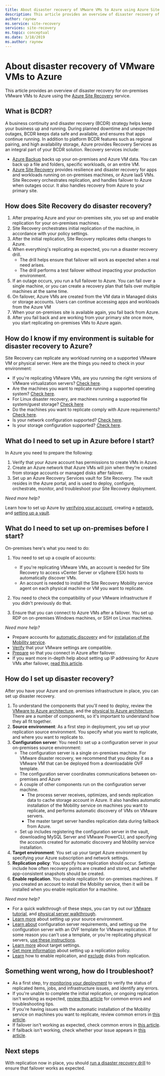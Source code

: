 ```yaml
---
title: About disaster recovery of VMware VMs to Azure using Azure Site Recovery | Microsoft Docs
description: This article provides an overview of disaster recovery of VMware VMs to Azure using the Azure Site Recovery service.
author: raynew
ms.service: site-recovery
services: site-recovery
ms.topic: conceptual
ms.date: 3/18/2019
ms.author: raynew
---
```


# About disaster recovery of VMware VMs to Azure

This article provides an overview of disaster recovery for on-premises VMware VMs to Azure using the [Azure Site Recovery](site-recovery-overview.md) service.

## What is BCDR?

A business continuity and disaster recovery (BCDR) strategy helps keep your business up and running. During planned downtime and unexpected outages, BCDR keeps data safe and available, and ensures that apps continue running. In addition to platform BCDR features such as regional pairing, and high availability storage, Azure provides Recovery Services as an integral part of your BCDR solution. Recovery services include: 

- [Azure Backup](https://docs.microsoft.com/azure/backup/backup-introduction-to-azure-backup) backs up your on-premises and Azure VM data. You can back up a file and folders, specific workloads, or an entire VM. 
- [Azure Site Recovery](site-recovery-overview.md) provides resilience and disaster recovery for apps and workloads running on on-premises machines, or Azure IaaS VMs. Site Recovery orchestrates replication, and handles failover to Azure when outages occur. It also handles recovery from Azure to your primary site. 

## How does Site Recovery do disaster recovery?

1. After preparing Azure and your on-premises site, you set up and enable replication for your on-premises machines.
2. Site Recovery orchestrates initial replication of the machine, in accordance with your policy settings.
3. After the initial replication, Site Recovery replicates delta changes to Azure. 
4. When everything's replicating as expected, you run a disaster recovery drill.
    - The drill helps ensure that failover will work as expected when a real need arises.
    - The drill performs a test failover without impacting your production environment.
5. If an outage occurs, you run a full failover to Azure. You can fail over a single machine, or you can create a recovery plan that fails over multiple machines at the same time.
6. On failover, Azure VMs are created from the VM data in Managed disks or storage accounts. Users can continue accessing apps and workloads from the Azure VM
7. When your on-premises site is available again, you fail back from Azure.
8. After you fail back and are working from your primary site once more, you start replicating on-premises VMs to Azure again.


## How do I know if my environment is suitable for disaster recovery to Azure?

Site Recovery can replicate any workload running on a supported VMware VM or physical server. Here are the things you need to check in your environment:

- If you're replicating VMware VMs, are you running the right versions of VMware virtualization servers? [Check here](vmware-physical-azure-support-matrix.md#on-premises-virtualization-servers).
- Are the machines you want to replicate running a supported operating system? [Check here](vmware-physical-azure-support-matrix.md#replicated-machines).
- For Linux disaster recovery, are machines running a supported file system/guest storage? [Check here](vmware-physical-azure-support-matrix.md#linux-file-systemsguest-storage)
- Do the machines you want to replicate comply with Azure requirements? [Check here](vmware-physical-azure-support-matrix.md#azure-vm-requirements).
- Is your network configuration supported? [Check here](vmware-physical-azure-support-matrix.md#network).
- Is your storage configuration supported? [Check here](vmware-physical-azure-support-matrix.md#storage).


## What do I need to set up in Azure before I start?

In Azure you need to prepare the following:

1. Verify that your Azure account has permissions to create VMs in Azure.
2. Create an Azure network that Azure VMs will join when they're created from storage accounts or managed disks after failover.
3. Set up an Azure Recovery Services vault for Site Recovery. The vault resides in the Azure portal, and is used to deploy, configure, orchestrate, monitor, and troubleshoot your Site Recovery deployment.

*Need more help?*

Learn how to set up Azure by [verifying your account](tutorial-prepare-azure.md#verify-account-permissions), creating a [network](tutorial-prepare-azure.md#set-up-an-azure-network), and [setting up a vault](tutorial-prepare-azure.md#create-a-recovery-services-vault).



## What do I need to set up on-premises before I start?

On-premises here's what you need to do:

1. You need to set up a couple of accounts:

    - If you're replicating VMware VMs, an account is needed for Site Recovery to access vCenter Server or vSphere ESXi hosts to automatically discover VMs.
    - An account is needed to install the Site Recovery Mobility service agent on each physical machine or VM you want to replicate.

2. You need to check the compatibility of your VMware infrastructure if you didn't previously do that.
3. Ensure that you can connect to Azure VMs after a failover. You set up RDP on on-premises Windows machines, or SSH on Linux machines.

*Need more help?*
- Prepare accounts for [automatic discovery](vmware-azure-tutorial-prepare-on-premises.md#prepare-an-account-for-automatic-discovery) and for [installation of the Mobility service](vmware-azure-tutorial-prepare-on-premises.md#prepare-an-account-for-mobility-service-installation).
- [Verify](vmware-azure-tutorial-prepare-on-premises.md#check-vmware-requirements) that your VMware settings are compatible.
- [Prepare](vmware-azure-tutorial-prepare-on-premises.md#prepare-to-connect-to-azure-vms-after-failover) so that you connect in Azure after failover.
- If you want more in-depth help about setting up IP addressing for Azure VMs after failover, [read this article](concepts-on-premises-to-azure-networking.md).

## How do I set up disaster recovery?

After you have your Azure and on-premises infrastructure in place, you can set up disaster recovery.

1. To understand the components that you'll need to deploy, review the [VMware to Azure architecture](vmware-azure-architecture.md), and the [physical to Azure architecture](physical-azure-architecture.md). There are a number of components, so it's important to understand how they all fit together.
2. **Source environment**: As a first step in deployment, you set up your replication source environment. You specify what you want to replicate, and where you want to replicate to.
3. **Configuration server**: You need to set up a configuration server in your on-premises source environment:
    - The configuration server is a single on-premises machine. For VMware disaster recovery, we recommend that you deploy it as a VMware VM that can be deployed from a downloadable OVF template.
    - The configuration server coordinates communications between on-premises and Azure
    - A couple of other components run on the configuration server machine.
        - The process server receives, optimizes, and sends replication data to cache storage account in Azure. It also handles automatic installation of the Mobility service on machines you want to replicate, and performs automatic discovery of VMs on VMware servers.
        - The master target server handles replication data during failback from Azure.
    - Set up includes registering the configuration server in the vault, downloading MySQL Server and VMware PowerCLI, and specifying the accounts created for automatic discovery and Mobility service installation.
4. **Target environment**: You set up your target Azure environment by specifying your Azure subscription and network settings.
5. **Replication policy**: You specify how replication should occur. Settings include how often recovery points are created and stored, and whether app-consistent snapshots should be created.
6. **Enable replication**. You enable replication for on-premises machines. If you created an account to install the Mobility service, then it will be installed when you enable replication for a machine. 

*Need more help?*

- For a quick walkthrough of these steps, you can try out our [VMware tutorial](vmware-azure-tutorial.md), and [physical server walkthrough](physical-azure-disaster-recovery.md).
- [Learn more](vmware-azure-set-up-source.md) about setting up your source environment.
- [Learn about](vmware-azure-deploy-configuration-server.md) configuration server requirements, and setting up the configuration server with an OVF template for VMware replication. If for some reason you can't use a template, or you're replicating physical servers, [use these instructions](physical-azure-set-up-source.md#set-up-the-source-environment).
- [Learn more](vmware-azure-set-up-target.md) about target settings.
- [Get more information](vmware-azure-set-up-replication.md) about setting up a replication policy.
- [Learn](vmware-azure-enable-replication.md) how to enable replication, and [exclude](vmware-azure-exclude-disk.md) disks from replication.


## Something went wrong, how do I troubleshoot?

- As a first step, try [monitoring your deployment](site-recovery-monitor-and-troubleshoot.md) to verify the status of replicated items, jobs, and infrastructure issues, and identify any errors.
- If you're unable to complete the initial replication, or ongoing replication isn't working as expected, [review this article](vmware-azure-troubleshoot-replication.md) for common errors and troubleshooting tips.
- If you're having issues with the automatic installation of the Mobility service on machines you want to replicate, review common errors in [this article](vmware-azure-troubleshoot-push-install.md).
- If failover isn't working as expected, check common errors in [this article](site-recovery-failover-to-azure-troubleshoot.md).
- If failback isn't working, check whether your issue appears in [this article](vmware-azure-troubleshoot-failback-reprotect.md).



## Next steps

With replication now in place, you should [run a disaster recovery drill](tutorial-dr-drill-azure.md) to ensure that failover works as expected. 
